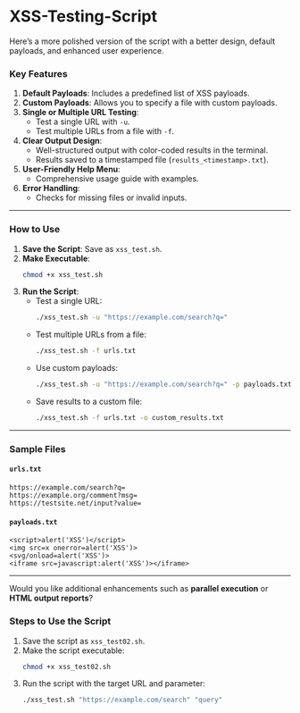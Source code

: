 # XSS-Testing-Script

Here’s a more polished version of the script with a better design, default payloads, and enhanced user experience.


### **Key Features**
1. **Default Payloads**: Includes a predefined list of XSS payloads.
2. **Custom Payloads**: Allows you to specify a file with custom payloads.
3. **Single or Multiple URL Testing**:
   - Test a single URL with `-u`.
   - Test multiple URLs from a file with `-f`.
4. **Clear Output Design**:
   - Well-structured output with color-coded results in the terminal.
   - Results saved to a timestamped file (`results_<timestamp>.txt`).
5. **User-Friendly Help Menu**:
   - Comprehensive usage guide with examples.
6. **Error Handling**:
   - Checks for missing files or invalid inputs.

---

### **How to Use**
1. **Save the Script**: Save as `xss_test.sh`.
2. **Make Executable**:
   ```bash
   chmod +x xss_test.sh
   ```
3. **Run the Script**:
   - Test a single URL:
     ```bash
     ./xss_test.sh -u "https://example.com/search?q="
     ```
   - Test multiple URLs from a file:
     ```bash
     ./xss_test.sh -f urls.txt
     ```
   - Use custom payloads:
     ```bash
     ./xss_test.sh -u "https://example.com/search?q=" -p payloads.txt
     ```
   - Save results to a custom file:
     ```bash
     ./xss_test.sh -f urls.txt -o custom_results.txt
     ```

---

### **Sample Files**

#### `urls.txt`
```
https://example.com/search?q=
https://example.org/comment?msg=
https://testsite.net/input?value=
```

#### `payloads.txt`
```
<script>alert('XSS')</script>
<img src=x onerror=alert('XSS')>
<svg/onload=alert('XSS')>
<iframe src=javascript:alert('XSS')></iframe>
```

---

Would you like additional enhancements such as **parallel execution** or **HTML output reports**?

### **Steps to Use the Script**
1. Save the script as `xss_test02.sh`.
2. Make the script executable:
   ```bash
   chmod +x xss_test02.sh
   ```
3. Run the script with the target URL and parameter:
   ```bash
   ./xss_test.sh "https://example.com/search" "query"
   ```

